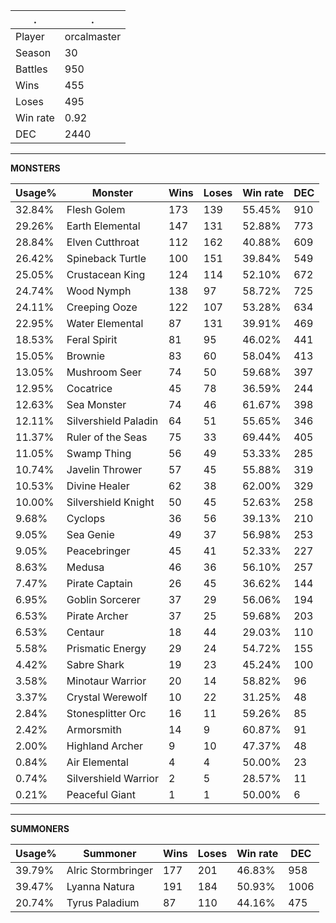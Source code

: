 .|.
|-|-
Player|orcalmaster
Season|30
Battles|950
Wins|455
Loses|495
Win rate|0.92
DEC|2440

---
**MONSTERS**

Usage%|Monster|Wins|Loses|Win rate|DEC|
-|-|-|-|-|-|
32.84%|Flesh Golem|173|139|55.45%|910|
29.26%|Earth Elemental|147|131|52.88%|773|
28.84%|Elven Cutthroat|112|162|40.88%|609|
26.42%|Spineback Turtle|100|151|39.84%|549|
25.05%|Crustacean King|124|114|52.10%|672|
24.74%|Wood Nymph|138|97|58.72%|725|
24.11%|Creeping Ooze|122|107|53.28%|634|
22.95%|Water Elemental|87|131|39.91%|469|
18.53%|Feral Spirit|81|95|46.02%|441|
15.05%|Brownie|83|60|58.04%|413|
13.05%|Mushroom Seer|74|50|59.68%|397|
12.95%|Cocatrice|45|78|36.59%|244|
12.63%|Sea Monster|74|46|61.67%|398|
12.11%|Silvershield Paladin|64|51|55.65%|346|
11.37%|Ruler of the Seas|75|33|69.44%|405|
11.05%|Swamp Thing|56|49|53.33%|285|
10.74%|Javelin Thrower|57|45|55.88%|319|
10.53%|Divine Healer|62|38|62.00%|329|
10.00%|Silvershield Knight|50|45|52.63%|258|
9.68%|Cyclops|36|56|39.13%|210|
9.05%|Sea Genie|49|37|56.98%|253|
9.05%|Peacebringer|45|41|52.33%|227|
8.63%|Medusa|46|36|56.10%|257|
7.47%|Pirate Captain|26|45|36.62%|144|
6.95%|Goblin Sorcerer|37|29|56.06%|194|
6.53%|Pirate Archer|37|25|59.68%|203|
6.53%|Centaur|18|44|29.03%|110|
5.58%|Prismatic Energy|29|24|54.72%|155|
4.42%|Sabre Shark|19|23|45.24%|100|
3.58%|Minotaur Warrior|20|14|58.82%|96|
3.37%|Crystal Werewolf|10|22|31.25%|48|
2.84%|Stonesplitter Orc|16|11|59.26%|85|
2.42%|Armorsmith|14|9|60.87%|91|
2.00%|Highland Archer|9|10|47.37%|48|
0.84%|Air Elemental|4|4|50.00%|23|
0.74%|Silvershield Warrior|2|5|28.57%|11|
0.21%|Peaceful Giant|1|1|50.00%|6|

---
**SUMMONERS**

Usage%|Summoner|Wins|Loses|Win rate|DEC|
-|-|-|-|-|-|
39.79%|Alric Stormbringer|177|201|46.83%|958|
39.47%|Lyanna Natura|191|184|50.93%|1006|
20.74%|Tyrus Paladium|87|110|44.16%|475|

